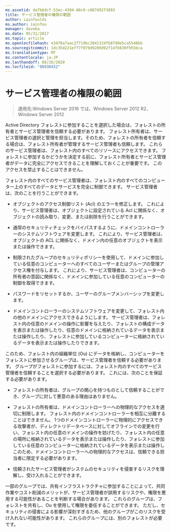```yaml
---
ms.assetid: da7b6dcf-53ec-4394-88c0-c087d92f3893
title: サービス管理者の権限の範囲
author: iainfoulds
ms.author: iainfou
manager: daveba
ms.date: 05/31/2017
ms.topic: article
ms.openlocfilehash: e34f8a7aac27719bc2841324fb87d9e5ca5548bb
ms.sourcegitcommit: 1dc35d221eff7f079d9209d92f14fb630f955bca
ms.translationtype: MT
ms.contentlocale: ja-JP
ms.lasthandoff: 08/26/2020
ms.locfileid: "88938432"
---
```

# <a name="service-administrator-scope-of-authority"></a>サービス管理者の権限の範囲

>適用先:Windows Server 2016 では、Windows Server 2012 R2、Windows Server 2012

Active Directory フォレストに参加することを選択した場合は、フォレストの所有者とサービス管理者を信頼する必要があります。 フォレスト所有者は、サービス管理者の選択と管理を担当します。そのため、フォレストの所有者を信頼する場合は、フォレスト所有者が管理するサービス管理者も信頼します。 これらのサービス管理者は、フォレスト内のすべてのリソースにアクセスできます。 フォレストに参加するかどうかを決定する前に、フォレスト所有者とサービス管理者がデータに完全にアクセスできることを理解しておくことが重要です。 このアクセスを禁止することはできません。

フォレスト内のすべてのサービス管理者は、フォレスト内のすべてのコンピューター上のすべてのデータとサービスを完全に制御できます。 サービス管理者は、次のことを行うことができます。

-   オブジェクトのアクセス制御リスト (Acl) のエラーを修正します。 これにより、サービス管理者は、オブジェクトに設定されている Acl に関係なく、オブジェクトの読み取り、変更、または削除を行うことができます。

-   通常のセキュリティチェックをバイパスするように、ドメインコントローラーのシステムソフトウェアを変更します。 これにより、サービス管理者は、オブジェクトの ACL に関係なく、ドメイン内の任意のオブジェクトを表示または操作できます。

-   制限されたグループのセキュリティポリシーを使用して、ドメインに参加している任意のコンピューターへのすべてのユーザーまたはグループの管理アクセス権を付与します。 これにより、サービス管理者は、コンピューターの所有者の意図に関係なく、ドメインに参加している任意のコンピューターの制御を取得できます。

-   パスワードをリセットするか、ユーザーのグループメンバーシップを変更します。

-   ドメインコントローラーのシステムソフトウェアを変更して、フォレスト内の他のドメインにアクセスできるようにします。 サービス管理者は、フォレスト内の任意のドメインの操作に影響を与えたり、フォレストの構成データを表示または操作したり、任意のドメインに格納されているデータを表示または操作したり、フォレストに参加しているコンピューターに格納されているデータを表示または操作したりできます。

このため、フォレスト内の組織単位 (Ou) にデータを格納し、コンピューターをフォレストに参加させるグループは、サービス管理者を信頼する必要があります。 グループがフォレストに参加するには、フォレスト内のすべてのサービス管理者を信頼することを選択する必要があります。 これには、次のことを保証する必要があります。

-   フォレストの所有者は、グループの関心を持つものとして信頼することができ、グループに対して悪意のある理由はありません。

-   フォレストの所有者は、ドメインコントローラーへの物理的なアクセスを適切に制限します。 フォレスト内のドメインコントローラーを相互に分離することはできません。 1つのドメインコントローラーに物理的にアクセスできる攻撃者が、ディレクトリデータベースに対してオフラインでの変更を行い、フォレスト内の任意のドメインの操作を妨げたり、フォレスト内の任意の場所に格納されているデータを表示または操作したり、フォレストに参加している任意のコンピューターに格納されているデータを表示または操作し このため、ドメインコントローラーへの物理的なアクセスは、信頼できる担当者に限定する必要があります。

-   信頼されたサービス管理者がシステムのセキュリティを侵害するリスクを理解し、受け入れることができます。

一部のグループでは、共有インフラストラクチャに参加することによって、共同作業やコスト削減のメリットが、サービス管理者が誤用するリスクや、権限を悪用する可能性があることを判断する場合があります。 これらのグループは、フォレストを共有し、Ou を使用して権限を委任することができます。 ただし、セキュリティの侵害による影響が深刻すぎるため、他のグループがこのリスクを受け入れない可能性があります。 これらのグループには、別のフォレストが必要です。



